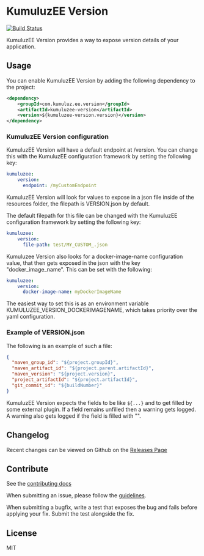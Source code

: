 # KumuluzEE Version

[![Build Status](https://img.shields.io/travis/kumuluz/kumuluzee-version/master.svg?style=flat)](https://travis-ci.org/kumuluz/kumuluzee-version)

KumuluzEE Version provides a way to expose version details of your application.

## Usage

You can enable KumuluzEE Version by adding the following dependency to the project:
``` xml
<dependency>
    <groupId>com.kumuluz.ee.version</groupId>
    <artifactId>kumuluzee-version</artifactId>
    <version>${kumuluzee-version.version}</version>
</dependency>
```

### KumuluzEE Version configuration

KumuluzEE Version will have a default endpoint at /version. You can change this with the KumuluzEE configuration
framework by setting the following key:

```yaml
kumuluzee:
    version:
      endpoint: /myCustomEndpoint
```

KumuluzEE Version will look for values to expose in a json file inside of the resources folder,
 the filepath is VERSION.json by default.

The default filepath for this file can be changed with the KumuluzEE configuration framework by setting the following key:

```yaml
kumuluzee:
    version:
      file-path: test/MY_CUSTOM_.json
``` 

Kumuluzee Version also looks for a docker-image-name configuration value, that then gets exposed in the json with the key
"docker_image_name". This can be set
with the following:
```yaml
kumuluzee:
    version:
      docker-image-name: myDockerImageName

```

The easiest way to set this is as an environment variable KUMULUZEE_VERSION_DOCKERIMAGENAME, which takes priority over
the yaml configuration.

### Example of VERSION.json
 
The following is an example of such a file:

``` json
{
  "maven_group_id": "${project.groupId}",
  "maven_artifact_id": "${project.parent.artifactId}",
  "maven_version": "${project.version}",
  "project_artifactId": "${project.artifactId}",
  "git_commit_id": "${buildNumber}"
}
```

KumuluzEE Version expects the fields to be like ```${...}``` and to get filled by some external plugin. If a field
remains unfilled then a warning gets logged. A warning also gets logged if the field is filled with "".

## Changelog

Recent changes can be viewed on Github on the [Releases Page](https://github.com/kumuluz/kumuluzee-version/releases)

## Contribute

See the [contributing docs](https://github.com/kumuluz/kumuluzee-version/blob/master/CONTRIBUTING.md)

When submitting an issue, please follow the 
[guidelines](https://github.com/kumuluz/kumuluzee-version/blob/master/CONTRIBUTING.md#bugs).

When submitting a bugfix, write a test that exposes the bug and fails before applying your fix. Submit the test 
alongside the fix.


## License

MIT
